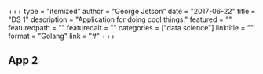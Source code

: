 +++
type = "itemized"
author = "George Jetson"
date = "2017-06-22"
title = "DS 1"
description = "Application for doing cool things."
featured = ""
featuredpath = ""
featuredalt = ""
categories = ["data science"]
linktitle = ""
format = "Golang"
link = "#"
+++

## App 2
